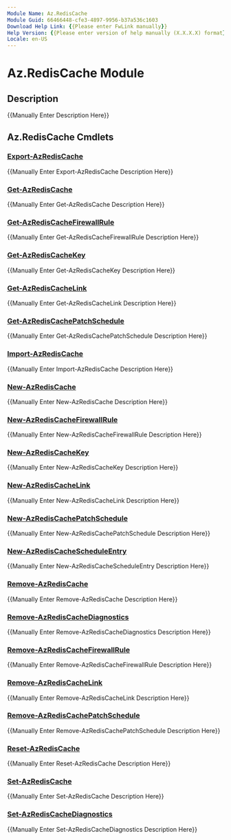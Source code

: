 ```yaml
---
Module Name: Az.RedisCache
Module Guid: 66466448-cfe3-4897-9956-b37a536c1603
Download Help Link: {{Please enter FwLink manually}}
Help Version: {{Please enter version of help manually (X.X.X.X) format}}
Locale: en-US
---
```


# Az.RedisCache Module
## Description
{{Manually Enter Description Here}}

## Az.RedisCache Cmdlets
### [Export-AzRedisCache](Export-AzRedisCache.md)
{{Manually Enter Export-AzRedisCache Description Here}}

### [Get-AzRedisCache](Get-AzRedisCache.md)
{{Manually Enter Get-AzRedisCache Description Here}}

### [Get-AzRedisCacheFirewallRule](Get-AzRedisCacheFirewallRule.md)
{{Manually Enter Get-AzRedisCacheFirewallRule Description Here}}

### [Get-AzRedisCacheKey](Get-AzRedisCacheKey.md)
{{Manually Enter Get-AzRedisCacheKey Description Here}}

### [Get-AzRedisCacheLink](Get-AzRedisCacheLink.md)
{{Manually Enter Get-AzRedisCacheLink Description Here}}

### [Get-AzRedisCachePatchSchedule](Get-AzRedisCachePatchSchedule.md)
{{Manually Enter Get-AzRedisCachePatchSchedule Description Here}}

### [Import-AzRedisCache](Import-AzRedisCache.md)
{{Manually Enter Import-AzRedisCache Description Here}}

### [New-AzRedisCache](New-AzRedisCache.md)
{{Manually Enter New-AzRedisCache Description Here}}

### [New-AzRedisCacheFirewallRule](New-AzRedisCacheFirewallRule.md)
{{Manually Enter New-AzRedisCacheFirewallRule Description Here}}

### [New-AzRedisCacheKey](New-AzRedisCacheKey.md)
{{Manually Enter New-AzRedisCacheKey Description Here}}

### [New-AzRedisCacheLink](New-AzRedisCacheLink.md)
{{Manually Enter New-AzRedisCacheLink Description Here}}

### [New-AzRedisCachePatchSchedule](New-AzRedisCachePatchSchedule.md)
{{Manually Enter New-AzRedisCachePatchSchedule Description Here}}

### [New-AzRedisCacheScheduleEntry](New-AzRedisCacheScheduleEntry.md)
{{Manually Enter New-AzRedisCacheScheduleEntry Description Here}}

### [Remove-AzRedisCache](Remove-AzRedisCache.md)
{{Manually Enter Remove-AzRedisCache Description Here}}

### [Remove-AzRedisCacheDiagnostics](Remove-AzRedisCacheDiagnostics.md)
{{Manually Enter Remove-AzRedisCacheDiagnostics Description Here}}

### [Remove-AzRedisCacheFirewallRule](Remove-AzRedisCacheFirewallRule.md)
{{Manually Enter Remove-AzRedisCacheFirewallRule Description Here}}

### [Remove-AzRedisCacheLink](Remove-AzRedisCacheLink.md)
{{Manually Enter Remove-AzRedisCacheLink Description Here}}

### [Remove-AzRedisCachePatchSchedule](Remove-AzRedisCachePatchSchedule.md)
{{Manually Enter Remove-AzRedisCachePatchSchedule Description Here}}

### [Reset-AzRedisCache](Reset-AzRedisCache.md)
{{Manually Enter Reset-AzRedisCache Description Here}}

### [Set-AzRedisCache](Set-AzRedisCache.md)
{{Manually Enter Set-AzRedisCache Description Here}}

### [Set-AzRedisCacheDiagnostics](Set-AzRedisCacheDiagnostics.md)
{{Manually Enter Set-AzRedisCacheDiagnostics Description Here}}

